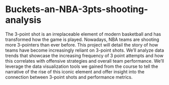 # Buckets-an-NBA-3pts-shooting-analysis
The 3-point shot is an irreplaceable element of modern basketball and has transformed how the game is played. Nowadays, NBA teams are shooting more 3-pointers than ever before. This project will detail the story of how teams have become increasingly reliant on 3-point shots. We’ll analyze data trends that showcase the increasing frequency of 3 point attempts and how this correlates with offensive strategies and overall team performance. We’ll leverage the data visualization tools we gained from the course to tell the narrative of the rise of this iconic element and offer insight into the connection between 3-point shots and performance metrics.
